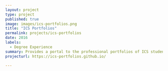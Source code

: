 ```yaml
---
layout: project
type: project
published: true
image: images/ics-portfolios.png
title: "ICS Portfolios"
permalink: projects/ics-portfolios
date: 2016
labels:
  - Degree Experience
summary: Provides a portal to the professional portfolios of ICS students, faculty, and alumni.
projecturl: https://ics-portfolios.github.io/

---
```


